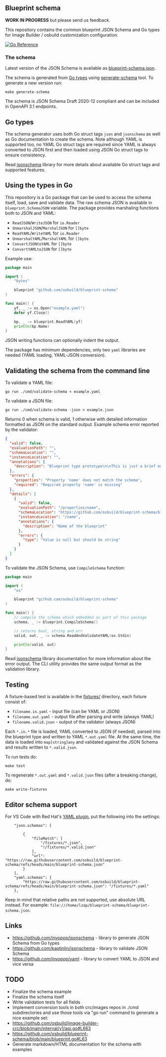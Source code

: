 ## Blueprint schema

**WORK IN PROGRESS** but please send us feedback.

This repository contains the common blueprint JSON Schema and Go types for Image Builder / osbuild customization configuration.

[![Go Reference](https://pkg.go.dev/badge/github.com/osbuild/blueprint-schema.svg)](https://pkg.go.dev/github.com/osbuild/blueprint-schema)

### The schema

Latest version of the JSON Schema is available as [blueprint-schema.json](blueprint-schema.json).

The schema is generated from [Go types](blueprint.go) using [generate-schema](cmd/generate-schema/main.go) tool. To generate a new version run:

    make generate-schema

The schema is JSON Schema Draft 2020-12 compliant and can be included in OpenAPI 3.1 endpoints.

## Go types

The schema generator uses both Go struct tags `json` and `jsonschema` as well as Go documentation to create the schema. Note although YAML is supported too, no YAML Go struct tags are required since YAML is always converted to JSON first and then loaded using JSON Go struct tags to ensure consistency.

Read [jsonschema](https://github.com/invopop/jsonschema) library for more details about available Go struct tags and supported features.

## Using the types in Go

This repository is a Go package that can be used to access the schema itself, load, save and validate data. The raw schema JSON is available in `blueprint.SchemaJSON` variable. The package provides marshaling functions both to JSON and YAML:

* `ReadJSON`/`WriteJSON` for `io.Reader`
* `UnmarshalJSON`/`MarshalJSON` for `[]byte`
* `ReadYAML`/`WriteYAML` for `io.Reader`
* `UnmarshalYAML`/`MarshalYAML` for `[]byte`
* `ConvertJSONtoYAML` for `[]byte`
* `ConvertYAMLtoJSON` for `[]byte`

Example use:

```go
package main

import (
    "bytes"

    blueprint "github.com/osbuild/blueprint-schema"
)

func main() {
    yf, _ := os.Open("example.yaml")
    defer yf.Close()

    bp, _ := blueprint.ReadYAML(yf)
    println(bp.Name)
}
```

JSON writing functions can optionally indent the output.

The package has minimum dependencies, only two `yaml` libraries are needed (YAML loading, YAML-JSON conversion).

## Validating the schema from the command line

To validate a YAML file:

    go run ./cmd/validate-schema < example.yaml

To validate a JSON file:

    go run ./cmd/validate-schema -json < example.json

Returns 0 when schema is valid, 1 otherwise with detailed information formatted as JSON on the standard output. Example schema error reported by the validator:

```json
{
  "valid": false,
  "evaluationPath": "",
  "schemaLocation": "",
  "instanceLocation": "",
  "annotations": {
    "description": "Blueprint type prototype\n\nThis is just a brief example of a common blueprint structure. Just few fields\nwere selected to demonstrate the JSON schema."
  },
  "errors": {
    "properties": "Property 'name' does not match the schema",
    "required": "Required property 'name' is missing"
  },
  "details": [
    {
      "valid": false,
      "evaluationPath": "/properties/name",
      "schemaLocation": "https://github.com/osbuild/blueprint-schema/blueprint#/properties/name",
      "instanceLocation": "/name",
      "annotations": {
        "description": "Name of the blueprint"
      },
      "errors": {
        "type": "Value is null but should be string"
      }
    }
  ]
}
```

To validate the JSON Schema, use `CompileSchema` function:

```go
package main

import (
    "os"

    blueprint "github.com/osbuild/blueprint-schema"
)

func main() {
    // compile the schema which embedded as part of this package
    schema, _ := blueprint.CompileSchema()

    // returns bool, string and err
    valid, out, _ := schema.ReadAndValidateYAML(os.Stdin)

    println(valid, out)
}
```

Read [jsonschema](https://github.com/kaptinlin/jsonschema) library documentation for more information about the error output. The CLI utility provides the same output format as the validation library.

## Testing

A fixture-based test is available in the [fixtures/](fixtures/) directory, each fixture consist of:

* `filename.in.yaml` - input file (can be YAML or JSON)
* `filename.out.yaml` - output file after parsing and write (always YAML)
* `filename.valid.json` - output of the validator (always JSON)

Each `*.in.*` file is loaded, YAML converted to JSON (if needed), parsed into the blueprint type and written to YAML `*.out.yaml` file. At the same time, the data is loaded into `map[string]any` and validated against the JSON Schema and results written to `*.valid.json`.

To run tests do:

    make test

To regenerate `*.out.yaml` and `*.valid.json` files (after a breaking change), do:

    make write-fixtures

## Editor schema support

For VS Code with Red Hat's [YAML plugin](https://github.com/redhat-developer/vscode-yaml), put the following into the settings:

```
    "json.schemas": [

        {
            "fileMatch": [
                "/fixtures/*.json",
                "!/fixtures/*.valid.json"
            ],
            "url": "https://raw.githubusercontent.com/osbuild/blueprint-schema/refs/heads/main/blueprint-schema.json"
        }
    ],
    "yaml.schemas": {
        "https://raw.githubusercontent.com/osbuild/blueprint-schema/refs/heads/main/blueprint-schema.json": "/fixtures/*.yaml"
    },
```

Keep in mind that relative paths are not supported, use absolute URL instead. For example: `file:///home/lzap/blueprint-schema/blueprint-schema.json`.

## Links

* https://github.com/invopop/jsonschema - library to generate JSON Schema from Go types
* https://github.com/kaptinlin/jsonschema - library to validate JSON Schema
* https://github.com/invopop/yaml - library to convert YAML to JSON and vice versa

## TODO

* Finalize the schema example
* Finalize the schema itself
* Write validation tests for all fields
* Implement conversion tools in both crc/images repos in ./cmd subdirectories and use those tools via "go run" command to generate a nice example set:
* https://github.com/osbuild/image-builder-crc/blob/main/internal/v1/api.go#L663
* https://github.com/osbuild/blueprint-schema/blob/main/blueprint.go#L63
* Generate markdown/HTML documentation for the schema with examples
